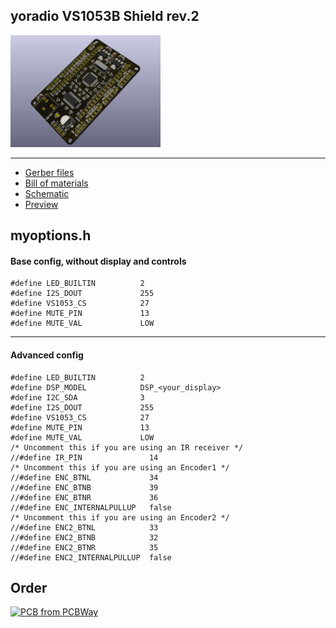 ## yoradio VS1053B Shield rev.2
<img src="vs1053shield_v2_01.jpg" width="240" height="auto" />

---
- [Gerber files](vs1053shield_v2_GBR.zip)
- [Bill of materials](vs1053shield_v2_BOM_aliexpress.pdf)
- [Schematic](vs1053shield_v2_SCH.pdf)
- [Preview](vs1053shield_v2_02.jpg)

## myoptions.h
#### Base config, without display and controls
```
#define LED_BUILTIN          2
#define I2S_DOUT             255
#define VS1053_CS            27
#define MUTE_PIN             13
#define MUTE_VAL             LOW
```
---
#### Advanced config
```
#define LED_BUILTIN          2
#define DSP_MODEL            DSP_<your_display>
#define I2C_SDA              3
#define I2S_DOUT             255
#define VS1053_CS            27
#define MUTE_PIN             13
#define MUTE_VAL             LOW
/* Uncomment this if you are using an IR receiver */
//#define IR_PIN               14
/* Uncomment this if you are using an Encoder1 */
//#define ENC_BTNL             34
//#define ENC_BTNB             39
//#define ENC_BTNR             36
//#define ENC_INTERNALPULLUP   false
/* Uncomment this if you are using an Encoder2 */
//#define ENC2_BTNL            33
//#define ENC2_BTNB            32
//#define ENC2_BTNR            35
//#define ENC2_INTERNALPULLUP  false
```
## Order
<a href="https://www.pcbway.com/project/shareproject/yoRadio_VS1053B_Shield_rev_2_8f12d5d9.html" target="_blank"><img src="https://www.pcbway.com/project/img/images/frompcbway-1220.png" alt="PCB from PCBWay" /></a>
